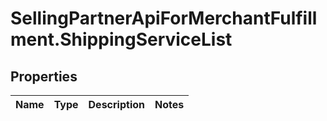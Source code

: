 # SellingPartnerApiForMerchantFulfillment.ShippingServiceList

## Properties
Name | Type | Description | Notes
------------ | ------------- | ------------- | -------------
